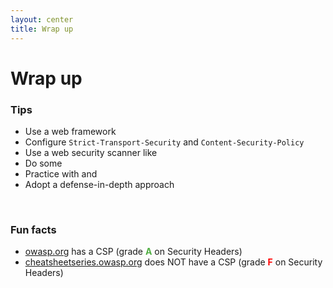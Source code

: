 ```yaml
---
layout: center
title: Wrap up
---
```

<h1>Wrap up</h1>

<Transform scale="0.95">

### Tips

- Use a web framework
- Configure `Strict-Transport-Security` and `Content-Security-Policy`
- Use a web security scanner like <Anchor href="https://github.com/trailofbits/twa" text="twa (tiny web auditor)" />
- Do some <Anchor href="https://portswigger.net/web-security/learning-paths" text="labs on PortSwigger" />
- Practice with <Anchor href="https://github.com/juice-shop/juice-shop" text="OWASP Juice shop" /> and <Anchor href="https://github.com/ssrdio/SecureBank" text="SecureBank" />
- Adopt a defense-in-depth approach

<br>

### Fun facts

- [owasp.org](https://owasp.org/) has a CSP (grade <b style="color: #51AF44;">A</b> on Security Headers)
- [cheatsheetseries.owasp.org](https://cheatsheetseries.owasp.org/) does NOT have a CSP (grade <b style="color: #FF0000;">F</b> on Security Headers)

</Transform>
